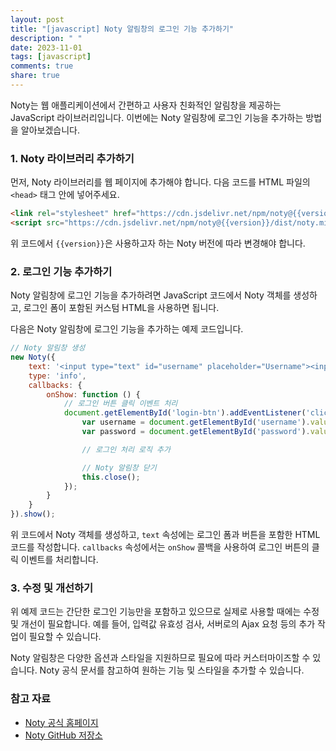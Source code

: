 ```yaml
---
layout: post
title: "[javascript] Noty 알림창의 로그인 기능 추가하기"
description: " "
date: 2023-11-01
tags: [javascript]
comments: true
share: true
---
```


Noty는 웹 애플리케이션에서 간편하고 사용자 친화적인 알림창을 제공하는 JavaScript 라이브러리입니다. 이번에는 Noty 알림창에 로그인 기능을 추가하는 방법을 알아보겠습니다.

### 1. Noty 라이브러리 추가하기

먼저, Noty 라이브러리를 웹 페이지에 추가해야 합니다. 다음 코드를 HTML 파일의 `<head>` 태그 안에 넣어주세요. 

```html
<link rel="stylesheet" href="https://cdn.jsdelivr.net/npm/noty@{{version}}/dist/noty.min.css" />
<script src="https://cdn.jsdelivr.net/npm/noty@{{version}}/dist/noty.min.js"></script>
```

위 코드에서 `{{version}}`은 사용하고자 하는 Noty 버전에 따라 변경해야 합니다.

### 2. 로그인 기능 추가하기

Noty 알림창에 로그인 기능을 추가하려면 JavaScript 코드에서 Noty 객체를 생성하고, 로그인 폼이 포함된 커스텀 HTML을 사용하면 됩니다. 

다음은 Noty 알림창에 로그인 기능을 추가하는 예제 코드입니다.

```javascript
// Noty 알림창 생성
new Noty({
    text: '<input type="text" id="username" placeholder="Username"><input type="password" id="password" placeholder="Password"><button id="login-btn">Login</button>',
    type: 'info',
    callbacks: {
        onShow: function () {
            // 로그인 버튼 클릭 이벤트 처리
            document.getElementById('login-btn').addEventListener('click', function () {
                var username = document.getElementById('username').value;
                var password = document.getElementById('password').value;

                // 로그인 처리 로직 추가

                // Noty 알림창 닫기
                this.close();
            });
        }
    }
}).show();
```

위 코드에서 Noty 객체를 생성하고, `text` 속성에는 로그인 폼과 버튼을 포함한 HTML 코드를 작성합니다. `callbacks` 속성에서는 `onShow` 콜백을 사용하여 로그인 버튼의 클릭 이벤트를 처리합니다.

### 3. 수정 및 개선하기

위 예제 코드는 간단한 로그인 기능만을 포함하고 있으므로 실제로 사용할 때에는 수정 및 개선이 필요합니다. 예를 들어, 입력값 유효성 검사, 서버로의 Ajax 요청 등의 추가 작업이 필요할 수 있습니다.

Noty 알림창은 다양한 옵션과 스타일을 지원하므로 필요에 따라 커스터마이즈할 수 있습니다. Noty 공식 문서를 참고하여 원하는 기능 및 스타일을 추가할 수 있습니다.

### 참고 자료

- [Noty 공식 홈페이지](https://ned.im/noty/)
- [Noty GitHub 저장소](https://github.com/needim/noty)